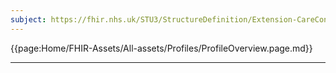 ```yaml
---
subject: https://fhir.nhs.uk/STU3/StructureDefinition/Extension-CareConnect-GPC-AllergyIntoleranceEndDate-1
---
```


{{page:Home/FHIR-Assets/All-assets/Profiles/ProfileOverview.page.md}}

---